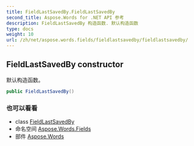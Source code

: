 ```yaml
---
title: FieldLastSavedBy.FieldLastSavedBy
second_title: Aspose.Words for .NET API 参考
description: FieldLastSavedBy 构造函数. 默认构造函数
type: docs
weight: 10
url: /zh/net/aspose.words.fields/fieldlastsavedby/fieldlastsavedby/
---
```

## FieldLastSavedBy constructor

默认构造函数。

```csharp
public FieldLastSavedBy()
```

### 也可以看看

* class [FieldLastSavedBy](../)
* 命名空间 [Aspose.Words.Fields](../../fieldlastsavedby/)
* 部件 [Aspose.Words](../../../)


